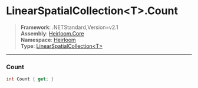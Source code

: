 # LinearSpatialCollection\<T>.Count

> **Framework**: .NETStandard,Version=v2.1  
> **Assembly**: [Heirloom.Core][0]  
> **Namespace**: [Heirloom][0]  
> **Type**: [LinearSpatialCollection\<T>][1]  

--------------------------------------------------------------------------------

### Count

```cs
int Count { get; }
```

[0]: ../Heirloom.Core.md
[1]: Heirloom.LinearSpatialCollection[T].md
